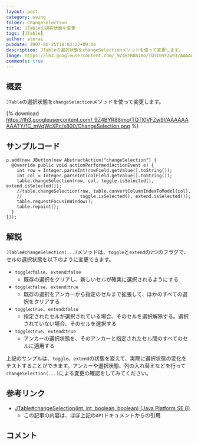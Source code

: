 ```yaml
---
layout: post
category: swing
folder: ChangeSelection
title: JTableの選択状態を変更
tags: [JTable]
author: aterai
pubdate: 2007-06-25T18:03:27+09:00
description: JTableの選択状態をchangeSelectionメソッドを使って変更します。
image: https://lh3.googleusercontent.com/_9Z4BYR88imo/TQTI0VFZw9I/AAAAAAAAATY/1C_mVqWcXPc/s800/ChangeSelection.png
comments: true
---
```

## 概要
`JTable`の選択状態を`changeSelection`メソッドを使って変更します。

{% download https://lh3.googleusercontent.com/_9Z4BYR88imo/TQTI0VFZw9I/AAAAAAAAATY/1C_mVqWcXPc/s800/ChangeSelection.png %}

## サンプルコード
<pre class="prettyprint"><code>p.add(new JButton(new AbstractAction("changeSelection") {
  @Override public void actionPerformed(ActionEvent e) {
    int row = Integer.parseInt(rowField.getValue().toString());
    int col = Integer.parseInt(colField.getValue().toString());
    table.changeSelection(row, col, toggle.isSelected(), extend.isSelected());
    //table.changeSelection(row, table.convertColumnIndexToModel(col),
    //                      toggle.isSelected(), extend.isSelected());
    table.requestFocusInWindow();
    table.repaint();
  }
}));
</code></pre>

## 解説
`JTable#changeSelection(...)`メソッドは、`toggle`と`extend`の`2`つのフラグで、セルの選択状態を以下のように変更できます。

- `toggle`:`false`、`extend`:`false`
    - 既存の選択をクリアし、新しいセルが確実に選択されるようにする
- `toggle`:`false`、`extend`:`true`
    - 既存の選択をアンカーから指定のセルまで拡張して、ほかのすべての選択をクリアする
- `toggle`:`true`、`extend`:`false`
    - 指定されたセルが選択されている場合、そのセルを選択解除する。選択されていない場合、そのセルを選択する
- `toggle`:`true`、`extend`:`true`
    - アンカーの選択状態を、そのアンカーと指定されたセル間のすべてのセルに適用する

<!-- dummy comment line for breaking list -->

上記のサンプルは、`toggle`、`extend`の状態を変えて、実際に選択状態の変化をテストすることができます。アンカーや選択状態、列の入れ替えなどを行って`changeSelection(...)`による変更の確認をしてみてください。

## 参考リンク
- [JTable#changeSelection(int, int, boolean, boolean) (Java Platform SE 8)](https://docs.oracle.com/javase/jp/8/docs/api/javax/swing/JTable.html#changeSelection-int-int-boolean-boolean-)
    - この記事の内容は、ほぼ上記の`API`ドキュメントからの引用

<!-- dummy comment line for breaking list -->

## コメント
